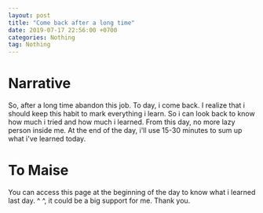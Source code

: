 ```yaml
---
layout: post
title: "Come back after a long time"
date: 2019-07-17 22:56:00 +0700
categories: Nothing
tag: Nothing
---
```


# Narrative
So, after a long time abandon this job. To day, i come back.
I realize that i should keep this habit to mark everything i learn. 
So i can look back to know how much i tried and how much i learned.
From this day, no more lazy person inside me.
At the end of the day, i'll use 15-30 minutes to sum up what i've learned today.
 
# To Maise
You can access this page at the beginning of the day to know what i learned last day.
^ ^, it could be a big support for me. Thank you.